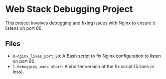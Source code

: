 # Web Stack Debugging Project

This project involves debugging and fixing issues with Nginx to ensure it listens on port 80.

## Files

- `0-nginx_likes_port_80`: A Bash script to fix Nginx configuration to listen on port 80.
- `1-debugging_made_short`: A shorter version of the fix script (5 lines or less).
